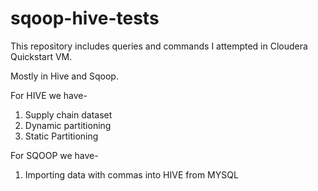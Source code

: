# sqoop-hive-tests


This repository includes queries and commands I attempted in Cloudera Quickstart VM.

Mostly in Hive and Sqoop.


For HIVE we have-
  1. Supply chain dataset
  2. Dynamic partitioning
  3. Static Partitioning
  
For SQOOP we have-
  1. Importing data with commas into HIVE from MYSQL
  
